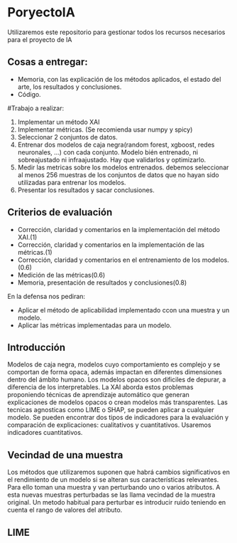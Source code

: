 # PoryectoIA
Utilizaremos este repositorio para gestionar todos los recursos necesarios para el proyecto de IA

## Cosas a entregar:
* Memoria, con las explicación de los métodos aplicados, el estado del arte, los resultados y conclusiones.
* Código.

#Trabajo a realizar:
1. Implementar un método XAI
2. Implementar métricas. (Se recomienda usar numpy y spicy)
3. Seleccionar 2 conjuntos de datos.
4. Entrenar dos modelos de caja negra(random forest, xgboost, redes neuronales, ...) con cada conjunto. Modelo bién entrenado, ni sobreajustado ni infraajustado. Hay que validarlos y optimizarlo.
5. Medir las metricas sobre los modelos entrenados. debemos seleccionar al menos 256 muestras de los conjuntos de datos que no hayan sido utilizadas para entrenar los modelos.
6. Presentar los resultados y sacar conclusiones.

## Criterios de evaluación
* Corrección, claridad y comentarios en la implementación del método XAI.(1)
* Corrección, claridad y comentarios en la implementación de las métricas.(1)
* Corrección, claridad y comentarios en el entrenamiento de los modelos.(0.6)
* Medición de las métricas(0.6)
* Memoria, presentación de resultados y conclusiones(0.8)

En la defensa nos pediran:
* Aplicar el método de aplicabilidad implementado ccon una muestra y un modelo.
* Aplicar las métricas implementadas para un modelo.

## Introducción
Modelos de caja negra, modelos cuyo comportamiento es complejo y se comportan de forma opaca, además impactan en diferentes dimensiones dentro del ámbito humano. Los modelos opacos son dificiles de depurar, a diferencia de los interpretables.
La XAI aborda estos problemas proponiendo técnicas de aprendizaje automático que generan explicaciones de modelos opacos o crean modelos más transparentes. Las tecnicas agnosticas como LIME o SHAP, se pueden aplicar a cualquier modelo.
Se pueden encontrar dos tipos de indicadores para la evaluación y comparación de explicaciones: cualitativos y cuantitativos. Usaremos indicadores cuantitativos.

## Vecindad de una muestra
Los métodos que utilizaremos suponen que habrá cambios significativos en el rendimiento de un modelo si se alteran sus características relevantes. Para ello toman una muestra y van perturbando uno o varios atributos. A esta nuevas muestras perturbadas se las llama vecindad de la muestra original.
Un metodo habitual para perturbar es introducir ruido teniendo en cuenta el rango de valores del atributo.

## LIME
